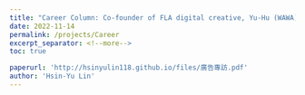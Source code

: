 ```yaml
---
title: "Career Column: Co-founder of FLA digital creative, Yu-Hu (WAWA)"
date: 2022-11-14
permalink: /projects/Career
excerpt_separator: <!--more-->
toc: true

paperurl: 'http://hsinyulin118.github.io/files/廣告專訪.pdf'
author: 'Hsin-Yu Lin'
---
```




<!-- ---
title: "A Bridge-based Compression Algorithm for Topological Quantum Circuits [DAC 2021] [TCAD 2022]"
collection: Quantum-related
type: "Quantum-related"
permalink: /projects/bridge
venue: "Electronic Design Automation Lab (Prof. Yao-Wen Chang)"
date: 2019-11-01
location: "National Taiwan University, Taiwan"
--- -->


<!--more-->

<!-- [More information here]() -->



